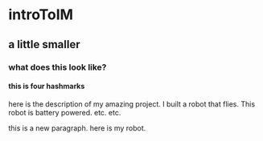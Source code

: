 # introToIM
## a little smaller
### what does this look like?
#### this is four hashmarks
here is the description of my amazing project. I built a robot that flies.
This robot is battery powered.
etc.
etc.

this is a new paragraph. here is my robot.
